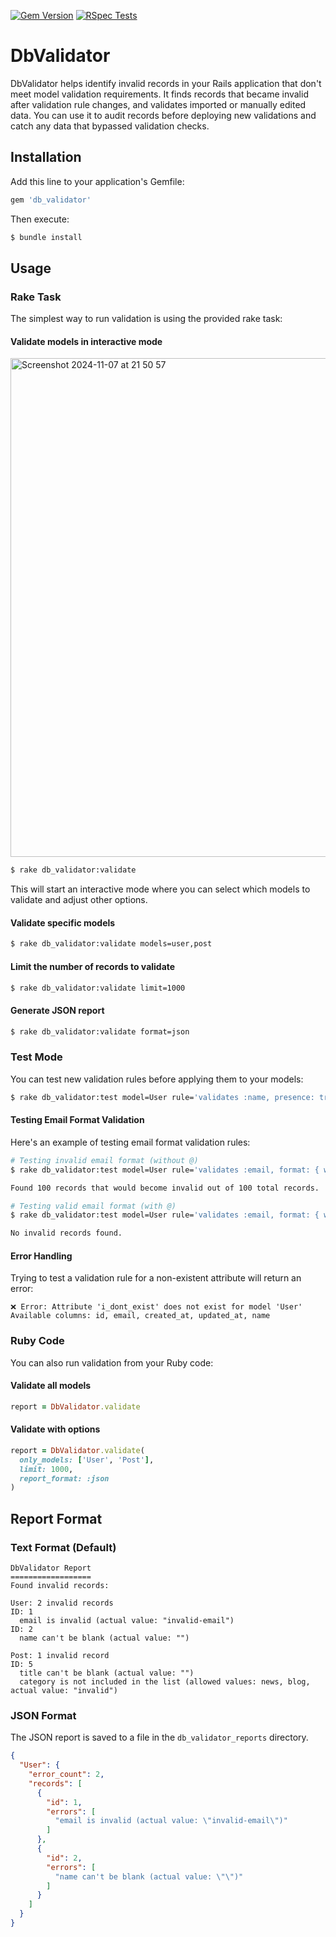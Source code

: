 [![Gem Version](https://badge.fury.io/rb/db_validator.svg?icon=si%3Arubygems)](https://badge.fury.io/rb/db_validator)
[![RSpec Tests](https://github.com/krzysztoff1/db-validator/actions/workflows/rspec.yml/badge.svg)](https://github.com/krzysztoff1/db-validator/actions/workflows/rspec.yml)

# DbValidator

DbValidator helps identify invalid records in your Rails application that don't meet model validation requirements. It finds records that became invalid after validation rule changes, and validates imported or manually edited data. You can use it to audit records before deploying new validations and catch any data that bypassed validation checks.

## Installation

Add this line to your application's Gemfile:

```ruby
gem 'db_validator'
```

Then execute:

```bash
$ bundle install
```

## Usage

### Rake Task

The simplest way to run validation is using the provided rake task:

#### Validate models in interactive mode

<img width="798" alt="Screenshot 2024-11-07 at 21 50 57" src="https://github.com/user-attachments/assets/33fbdb8b-b8ec-4284-9313-c1eeaf2eab2d">

```bash
$ rake db_validator:validate
```

This will start an interactive mode where you can select which models to validate and adjust other options.

#### Validate specific models

```bash
$ rake db_validator:validate models=user,post
```

#### Limit the number of records to validate

```bash
$ rake db_validator:validate limit=1000
```

#### Generate JSON report

```bash
$ rake db_validator:validate format=json
```

### Test Mode

You can test new validation rules before applying them to your models:

```bash
$ rake db_validator:test model=User rule='validates :name, presence: true'
```

#### Testing Email Format Validation

Here's an example of testing email format validation rules:

```bash
# Testing invalid email format (without @)
$ rake db_validator:test model=User rule='validates :email, format: { without: /@/, message: "must contain @" }'

Found 100 records that would become invalid out of 100 total records.

# Testing valid email format (with @)
$ rake db_validator:test model=User rule='validates :email, format: { with: /@/, message: "must contain @" }'

No invalid records found.
```

#### Error Handling

Trying to test a validation rule for a non-existent attribute will return an error:

```
❌ Error: Attribute 'i_dont_exist' does not exist for model 'User'
Available columns: id, email, created_at, updated_at, name
```

### Ruby Code

You can also run validation from your Ruby code:

#### Validate all models

```ruby
report = DbValidator.validate
```

#### Validate with options

```ruby
report = DbValidator.validate(
  only_models: ['User', 'Post'],
  limit: 1000,
  report_format: :json
)
```

## Report Format

### Text Format (Default)

```
DbValidator Report
==================
Found invalid records:

User: 2 invalid records
ID: 1
  email is invalid (actual value: "invalid-email")
ID: 2
  name can't be blank (actual value: "")

Post: 1 invalid record
ID: 5
  title can't be blank (actual value: "")
  category is not included in the list (allowed values: news, blog, actual value: "invalid")
```

### JSON Format

The JSON report is saved to a file in the `db_validator_reports` directory.

```json
{
  "User": {
    "error_count": 2,
    "records": [
      {
        "id": 1,
        "errors": [
          "email is invalid (actual value: \"invalid-email\")"
        ]
      },
      {
        "id": 2,
        "errors": [
          "name can't be blank (actual value: \"\")"
        ]
      }
    ]
  }
}
```
